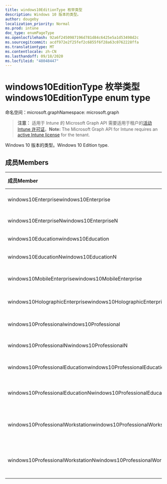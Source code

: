 ```yaml
---
title: windows10EditionType 枚举类型
description: Windows 10 版本的类型。
author: dougeby
localization_priority: Normal
ms.prod: intune
doc_type: enumPageType
ms.openlocfilehash: 92a6f2450987196d781d84c6425e5a1d53498d2c
ms.sourcegitcommit: acdf972e2f25fef2c6855f6f28a63c0762228ffa
ms.translationtype: MT
ms.contentlocale: zh-CN
ms.lasthandoff: 09/18/2020
ms.locfileid: "48048447"
---
```

# <a name="windows10editiontype-enum-type"></a><span data-ttu-id="01cb9-103">windows10EditionType 枚举类型</span><span class="sxs-lookup"><span data-stu-id="01cb9-103">windows10EditionType enum type</span></span>

<span data-ttu-id="01cb9-104">命名空间：microsoft.graph</span><span class="sxs-lookup"><span data-stu-id="01cb9-104">Namespace: microsoft.graph</span></span>

> <span data-ttu-id="01cb9-105">**注意：** 适用于 Intune 的 Microsoft Graph API 需要适用于租户的[活动 Intune 许可证](https://go.microsoft.com/fwlink/?linkid=839381)。</span><span class="sxs-lookup"><span data-stu-id="01cb9-105">**Note:** The Microsoft Graph API for Intune requires an [active Intune license](https://go.microsoft.com/fwlink/?linkid=839381) for the tenant.</span></span>

<span data-ttu-id="01cb9-106">Windows 10 版本的类型。</span><span class="sxs-lookup"><span data-stu-id="01cb9-106">Windows 10 Edition type.</span></span>

## <a name="members"></a><span data-ttu-id="01cb9-107">成员</span><span class="sxs-lookup"><span data-stu-id="01cb9-107">Members</span></span>
|<span data-ttu-id="01cb9-108">成员</span><span class="sxs-lookup"><span data-stu-id="01cb9-108">Member</span></span>|<span data-ttu-id="01cb9-109">值</span><span class="sxs-lookup"><span data-stu-id="01cb9-109">Value</span></span>|<span data-ttu-id="01cb9-110">说明</span><span class="sxs-lookup"><span data-stu-id="01cb9-110">Description</span></span>|
|:---|:---|:---|
|<span data-ttu-id="01cb9-111">windows10Enterprise</span><span class="sxs-lookup"><span data-stu-id="01cb9-111">windows10Enterprise</span></span>|<span data-ttu-id="01cb9-112">0</span><span class="sxs-lookup"><span data-stu-id="01cb9-112">0</span></span>|<span data-ttu-id="01cb9-113">Windows 10 企业版</span><span class="sxs-lookup"><span data-stu-id="01cb9-113">Windows 10 Enterprise</span></span>|
|<span data-ttu-id="01cb9-114">windows10EnterpriseN</span><span class="sxs-lookup"><span data-stu-id="01cb9-114">windows10EnterpriseN</span></span>|<span data-ttu-id="01cb9-115">1 </span><span class="sxs-lookup"><span data-stu-id="01cb9-115">1</span></span>|<span data-ttu-id="01cb9-116">Windows 10 EnterpriseN</span><span class="sxs-lookup"><span data-stu-id="01cb9-116">Windows 10 EnterpriseN</span></span>|
|<span data-ttu-id="01cb9-117">windows10Education</span><span class="sxs-lookup"><span data-stu-id="01cb9-117">windows10Education</span></span>|<span data-ttu-id="01cb9-118">2 </span><span class="sxs-lookup"><span data-stu-id="01cb9-118">2</span></span>|<span data-ttu-id="01cb9-119">Windows 10 教育版</span><span class="sxs-lookup"><span data-stu-id="01cb9-119">Windows 10 Education</span></span>|
|<span data-ttu-id="01cb9-120">windows10EducationN</span><span class="sxs-lookup"><span data-stu-id="01cb9-120">windows10EducationN</span></span>|<span data-ttu-id="01cb9-121">第三章</span><span class="sxs-lookup"><span data-stu-id="01cb9-121">3</span></span>|<span data-ttu-id="01cb9-122">Windows 10 EducationN</span><span class="sxs-lookup"><span data-stu-id="01cb9-122">Windows 10 EducationN</span></span>|
|<span data-ttu-id="01cb9-123">windows10MobileEnterprise</span><span class="sxs-lookup"><span data-stu-id="01cb9-123">windows10MobileEnterprise</span></span>|<span data-ttu-id="01cb9-124">4 </span><span class="sxs-lookup"><span data-stu-id="01cb9-124">4</span></span>|<span data-ttu-id="01cb9-125">Windows 10 移动版企业版</span><span class="sxs-lookup"><span data-stu-id="01cb9-125">Windows 10 Mobile Enterprise</span></span>|
|<span data-ttu-id="01cb9-126">windows10HolographicEnterprise</span><span class="sxs-lookup"><span data-stu-id="01cb9-126">windows10HolographicEnterprise</span></span>|<span data-ttu-id="01cb9-127">5 </span><span class="sxs-lookup"><span data-stu-id="01cb9-127">5</span></span>|<span data-ttu-id="01cb9-128">Windows 10 全息企业版</span><span class="sxs-lookup"><span data-stu-id="01cb9-128">Windows 10 Holographic Enterprise</span></span>|
|<span data-ttu-id="01cb9-129">windows10Professional</span><span class="sxs-lookup"><span data-stu-id="01cb9-129">windows10Professional</span></span>|<span data-ttu-id="01cb9-130">6 </span><span class="sxs-lookup"><span data-stu-id="01cb9-130">6</span></span>|<span data-ttu-id="01cb9-131">Windows 10 专业版</span><span class="sxs-lookup"><span data-stu-id="01cb9-131">Windows 10 Professional</span></span>|
|<span data-ttu-id="01cb9-132">windows10ProfessionalN</span><span class="sxs-lookup"><span data-stu-id="01cb9-132">windows10ProfessionalN</span></span>|<span data-ttu-id="01cb9-133">7 </span><span class="sxs-lookup"><span data-stu-id="01cb9-133">7</span></span>|<span data-ttu-id="01cb9-134">Windows 10 ProfessionalN</span><span class="sxs-lookup"><span data-stu-id="01cb9-134">Windows 10 ProfessionalN</span></span>|
|<span data-ttu-id="01cb9-135">windows10ProfessionalEducation</span><span class="sxs-lookup"><span data-stu-id="01cb9-135">windows10ProfessionalEducation</span></span>|<span data-ttu-id="01cb9-136">8 </span><span class="sxs-lookup"><span data-stu-id="01cb9-136">8</span></span>|<span data-ttu-id="01cb9-137">Windows 10 专业教育版</span><span class="sxs-lookup"><span data-stu-id="01cb9-137">Windows 10 Professional Education</span></span>|
|<span data-ttu-id="01cb9-138">windows10ProfessionalEducationN</span><span class="sxs-lookup"><span data-stu-id="01cb9-138">windows10ProfessionalEducationN</span></span>|<span data-ttu-id="01cb9-139">9 </span><span class="sxs-lookup"><span data-stu-id="01cb9-139">9</span></span>|<span data-ttu-id="01cb9-140">Windows 10 专业版 EducationN</span><span class="sxs-lookup"><span data-stu-id="01cb9-140">Windows 10 Professional EducationN</span></span>|
|<span data-ttu-id="01cb9-141">windows10ProfessionalWorkstation</span><span class="sxs-lookup"><span data-stu-id="01cb9-141">windows10ProfessionalWorkstation</span></span>|<span data-ttu-id="01cb9-142">10 </span><span class="sxs-lookup"><span data-stu-id="01cb9-142">10</span></span>|<span data-ttu-id="01cb9-143">适用于工作站的 Windows 10 专业版</span><span class="sxs-lookup"><span data-stu-id="01cb9-143">Windows 10 Professional for Workstations</span></span>|
|<span data-ttu-id="01cb9-144">windows10ProfessionalWorkstationN</span><span class="sxs-lookup"><span data-stu-id="01cb9-144">windows10ProfessionalWorkstationN</span></span>|<span data-ttu-id="01cb9-145">11 </span><span class="sxs-lookup"><span data-stu-id="01cb9-145">11</span></span>|<span data-ttu-id="01cb9-146">适用于工作站的 Windows 10 专业版 N</span><span class="sxs-lookup"><span data-stu-id="01cb9-146">Windows 10 Professional for Workstations N</span></span>|









